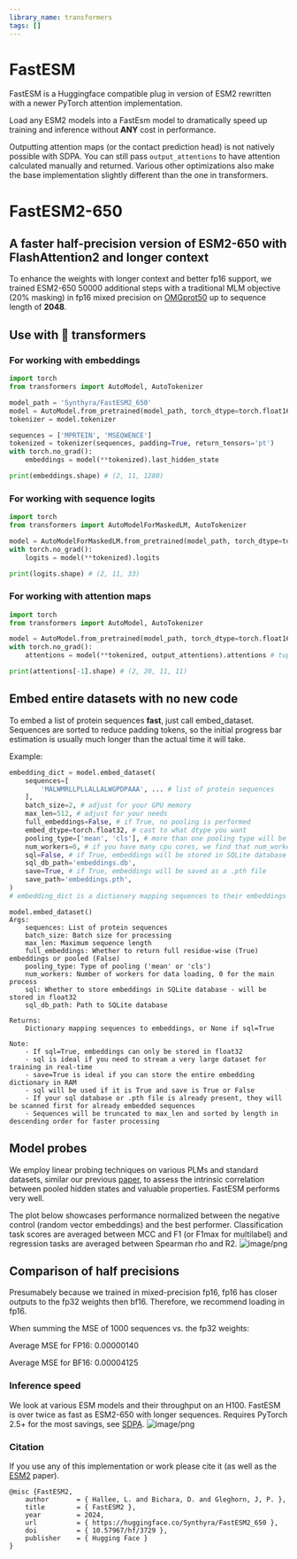 ```yaml
---
library_name: transformers
tags: []
---
```


# FastESM
FastESM is a Huggingface compatible plug in version of ESM2 rewritten with a newer PyTorch attention implementation.

Load any ESM2 models into a FastEsm model to dramatically speed up training and inference without **ANY** cost in performance.

Outputting attention maps (or the contact prediction head) is not natively possible with SDPA. You can still pass ```output_attentions``` to have attention calculated manually and returned.
Various other optimizations also make the base implementation slightly different than the one in transformers.

# FastESM2-650

## A faster half-precision version of ESM2-650 with FlashAttention2 and longer context
To enhance the weights with longer context and better fp16 support, we trained ESM2-650 50000 additional steps with a traditional MLM objective (20% masking) in fp16 mixed precision on [OMGprot50](https://huggingface.co/datasets/tattabio/OMG_prot50) up to sequence length of **2048**.

## Use with 🤗 transformers

### For working with embeddings
```python
import torch
from transformers import AutoModel, AutoTokenizer

model_path = 'Synthyra/FastESM2_650'
model = AutoModel.from_pretrained(model_path, torch_dtype=torch.float16, trust_remote_code=True).eval()
tokenizer = model.tokenizer

sequences = ['MPRTEIN', 'MSEQWENCE']
tokenized = tokenizer(sequences, padding=True, return_tensors='pt')
with torch.no_grad():
    embeddings = model(**tokenized).last_hidden_state

print(embeddings.shape) # (2, 11, 1280)
```

### For working with sequence logits
```python
import torch
from transformers import AutoModelForMaskedLM, AutoTokenizer

model = AutoModelForMaskedLM.from_pretrained(model_path, torch_dtype=torch.float16, trust_remote_code=True).eval()
with torch.no_grad():
    logits = model(**tokenized).logits

print(logits.shape) # (2, 11, 33)
```

### For working with attention maps
```python
import torch
from transformers import AutoModel, AutoTokenizer

model = AutoModel.from_pretrained(model_path, torch_dtype=torch.float16, trust_remote_code=True).eval()
with torch.no_grad():
    attentions = model(**tokenized, output_attentions).attentions # tuples of (batch_size, num_heads, seq_len, seq_len)

print(attentions[-1].shape) # (2, 20, 11, 11) 
```

## Embed entire datasets with no new code
To embed a list of protein sequences **fast**, just call embed_dataset. Sequences are sorted to reduce padding tokens, so the initial progress bar estimation is usually much longer than the actual time it will take.

Example:
```python
embedding_dict = model.embed_dataset(
    sequences=[
        'MALWMRLLPLLALLALWGPDPAAA', ... # list of protein sequences
    ],
    batch_size=2, # adjust for your GPU memory
    max_len=512, # adjust for your needs
    full_embeddings=False, # if True, no pooling is performed
    embed_dtype=torch.float32, # cast to what dtype you want
    pooling_type=['mean', 'cls'], # more than one pooling type will be concatenated together
    num_workers=0, # if you have many cpu cores, we find that num_workers = 4 is fast for large datasets
    sql=False, # if True, embeddings will be stored in SQLite database
    sql_db_path='embeddings.db',
    save=True, # if True, embeddings will be saved as a .pth file
    save_path='embeddings.pth',
)
# embedding_dict is a dictionary mapping sequences to their embeddings as tensors for .pth or numpy arrays for sql
```

```
model.embed_dataset()
Args:
    sequences: List of protein sequences
    batch_size: Batch size for processing
    max_len: Maximum sequence length
    full_embeddings: Whether to return full residue-wise (True) embeddings or pooled (False)
    pooling_type: Type of pooling ('mean' or 'cls')
    num_workers: Number of workers for data loading, 0 for the main process
    sql: Whether to store embeddings in SQLite database - will be stored in float32
    sql_db_path: Path to SQLite database
    
Returns:
    Dictionary mapping sequences to embeddings, or None if sql=True

Note:
    - If sql=True, embeddings can only be stored in float32
    - sql is ideal if you need to stream a very large dataset for training in real-time
    - save=True is ideal if you can store the entire embedding dictionary in RAM
    - sql will be used if it is True and save is True or False
    - If your sql database or .pth file is already present, they will be scanned first for already embedded sequences
    - Sequences will be truncated to max_len and sorted by length in descending order for faster processing
```

## Model probes
We employ linear probing techniques on various PLMs and standard datasets, similar our previous [paper](https://www.biorxiv.org/content/10.1101/2024.07.30.605924v1), to assess the intrinsic correlation between pooled hidden states and valuable properties. FastESM performs very well.

The plot below showcases performance normalized between the negative control (random vector embeddings) and the best performer. Classification task scores are averaged between MCC and F1 (or F1max for multilabel) and regression tasks are averaged between Spearman rho and R2.
![image/png](https://cdn-uploads.huggingface.co/production/uploads/62f2bd3bdb7cbd214b658c48/d1Xi6k1Q4-9By_MtzTvdV.png)

## Comparison of half precisions
Presumabely because we trained in mixed-precision fp16, fp16 has closer outputs to the fp32 weights then bf16. Therefore, we recommend loading in fp16.

When summing the MSE of 1000 sequences vs. the fp32 weights:

Average MSE for FP16: 0.00000140

Average MSE for BF16: 0.00004125

### Inference speed
We look at various ESM models and their throughput on an H100. FastESM is over twice as fast as ESM2-650 with longer sequences. Requires PyTorch 2.5+ for the most savings, see [SDPA](https://pytorch.org/docs/stable/generated/torch.nn.functional.scaled_dot_product_attention.html).
![image/png](https://cdn-uploads.huggingface.co/production/uploads/62f2bd3bdb7cbd214b658c48/PvaBGfuJXEW2v_WLkt63y.png)

### Citation
If you use any of this implementation or work please cite it (as well as the [ESM2](https://www.science.org/doi/10.1126/science.ade2574) paper).
```
@misc {FastESM2,
	author       = { Hallee, L. and Bichara, D. and Gleghorn, J, P. },
	title        = { FastESM2 },
	year         = 2024,
	url          = { https://huggingface.co/Synthyra/FastESM2_650 },
	doi          = { 10.57967/hf/3729 },
	publisher    = { Hugging Face }
}
```
